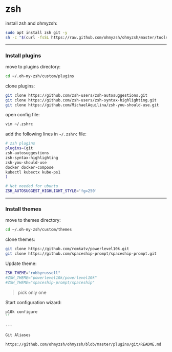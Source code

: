 # zsh

install zsh and ohmyzsh:
```bash
sudo apt install zsh git -y
sh -c "$(curl -fsSL https://raw.github.com/ohmyzsh/ohmyzsh/master/tools/install.sh)"
```

---

### Install plugins

move to plugins directory:
```bash
cd ~/.oh-my-zsh/custom/plugins
```

clone plugins:
```bash
git clone https://github.com/zsh-users/zsh-autosuggestions.git
git clone https://github.com/zsh-users/zsh-syntax-highlighting.git
git clone https://github.com/MichaelAquilina/zsh-you-should-use.git
```

open config file:
```bash
vim ~/.zshrc
```

add the following lines in `~/.zshrc` file:
```bash
# zsh plugins
plugins=(git
zsh-autosuggestions
zsh-syntax-highlighting
zsh-you-should-use
docker docker-compose
kubectl kubectx kube-ps1
)

# Not needed for ubuntu
ZSH_AUTOSUGGEST_HIGHLIGHT_STYLE='fg=250'
```

---

### Install themes

move to themes directory:
```bash
cd ~/.oh-my-zsh/custom/themes
```

clone themes:
```bash
git clone https://github.com/romkatv/powerlevel10k.git
git clone https://github.com/spaceship-prompt/spaceship-prompt.git
```

Update theme:
```bash
ZSH_THEME="robbyrussell"
#ZSH_THEME="powerlevel10k/powerlevel10k"
#ZSH_THEME="spaceship-prompt/spaceship"
```
> pick only one

Start configuration wizard:
```bash
p10k configure
``

---

Git Aliases

https://github.com/ohmyzsh/ohmyzsh/blob/master/plugins/git/README.md

